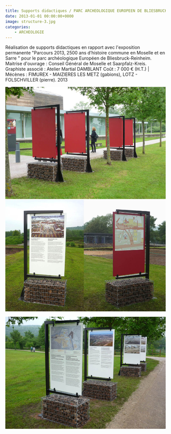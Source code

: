 ```yaml
---
title: Supports didactiques / PARC ARCHEOLOGIQUE EUROPEEN DE BLIESBRUCK-REINHEIM
date: 2013-01-01 00:00:00+0000
image: structure-3.jpg
categories:
    - ARCHEOLOGIE
---
```


Réalisation de supports didactiques en rapport avec l'exposition permanente
            "Parcours 2013, 2500 ans d’histoire commune en Moselle et en Sarre " pour le parc
            archéologique Européen de Bliesbruck-Reinheim.
            Maitrise d'ouvrage : Conseil Général de Moselle et Saarpfalz-Kreis.
            Graphiste associé : Atelier Martial DAMBLANT
            Coût : 7 000 € (H.T.) | Mécènes : FIMUREX - MAIZIERES LES METZ
            (gabions), LOTZ - FOLSCHVILLER (pierre).
            2013

![Image 1](structure-3.jpg) ![Image 2](structure-2.jpg)

![Image 3](structure-1.jpg)

